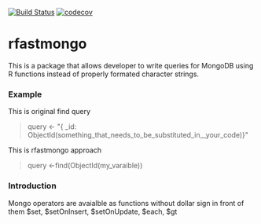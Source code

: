 [![Build Status](https://travis-ci.org/sgp667/rfastmongo.svg?branch=master)](https://travis-ci.org/sgp667/rfastmongo)
[![codecov](https://codecov.io/gh/sgp667/rfastmongo/branch/master/graph/badge.svg)](https://codecov.io/gh/sgp667/rfastmongo)

# rfastmongo

This is a package that allows developer to write queries for MongoDB using R functions instead of properly formated character strings.


### Example

This is original find query
>
> query <- "{ _id: ObjectId(something_that_needs_to_be_substituted_in__your_code)}"

This is rfastmongo approach
>
> query <-find(ObjectId(my_varaible))


### Introduction

Mongo operators are avaialble as functions without dollar sign in front of them $set, $setOnInsert, $setOnUpdate, $each, $gt
